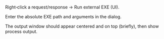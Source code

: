 Right‑click a request/response → Run external EXE (UI).

Enter the absolute EXE path and arguments in the dialog.

The output window should appear centered and on top (briefly), then show process output.